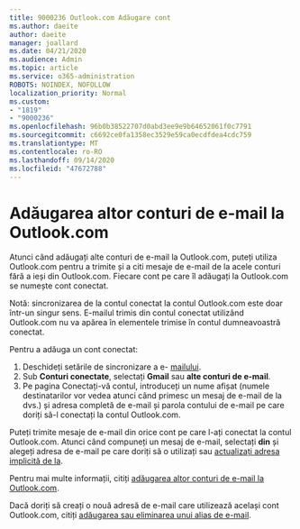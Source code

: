 ```yaml
---
title: 9000236 Outlook.com Adăugare cont
ms.author: daeite
author: daeite
manager: joallard
ms.date: 04/21/2020
ms.audience: Admin
ms.topic: article
ms.service: o365-administration
ROBOTS: NOINDEX, NOFOLLOW
localization_priority: Normal
ms.custom:
- "1819"
- "9000236"
ms.openlocfilehash: 96b0b38522707d0abd3ee9e9b64652061f0c7791
ms.sourcegitcommit: c6692ce0fa1358ec3529e59ca0ecdfdea4cdc759
ms.translationtype: MT
ms.contentlocale: ro-RO
ms.lasthandoff: 09/14/2020
ms.locfileid: "47672788"
---
```

# <a name="add-your-other-email-accounts-to-outlookcom"></a>Adăugarea altor conturi de e-mail la Outlook.com

Atunci când adăugați alte conturi de e-mail la Outlook.com, puteți utiliza Outlook.com pentru a trimite și a citi mesaje de e-mail de la acele conturi fără a ieși din Outlook.com. Fiecare cont pe care îl adăugați la Outlook.com se numește cont conectat.

Notă: sincronizarea de la contul conectat la contul Outlook.com este doar într-un singur sens. E-mailul trimis din contul conectat utilizând Outlook.com nu va apărea în elementele trimise în contul dumneavoastră conectat.

Pentru a adăuga un cont conectat:

1. Deschideți setările de sincronizare a e- [mailului](https://go.microsoft.com/fwlink/?linkid=875264).
2. Sub **Conturi conectate**, selectați **Gmail** sau **alte conturi de e-mail**.
3. Pe pagina Conectați-vă contul, introduceți un nume afișat (numele destinatarilor vor vedea atunci când primesc un mesaj de e-mail de la dvs.) și adresa completă de e-mail și parola contului de e-mail pe care doriți să-l conectați la contul Outlook.com.

Puteți trimite mesaje de e-mail din orice cont pe care l-ați conectat la contul Outlook.com. Atunci când compuneți un mesaj de e-mail, selectați **din** și alegeți adresa de e-mail pe care doriți să o utilizați sau [actualizați adresa implicită de la](https://go.microsoft.com/fwlink/?linkid=875264).

Pentru mai multe informații, citiți [adăugarea altor conturi de e-mail la Outlook.com](https://support.office.com/article/c5224df4-5885-4e79-91ba-523aa743f0ba?wt.mc_id=Office_Outlook_com_Alchemy).

Dacă doriți să creați o nouă adresă de e-mail care utilizează același cont Outlook.com, citiți [adăugarea sau eliminarea unui alias de e-mail](https://support.office.com/article/459b1989-356d-40fa-a689-8f285b13f1f2?wt.mc_id=Office_Outlook_com_Alchemy).